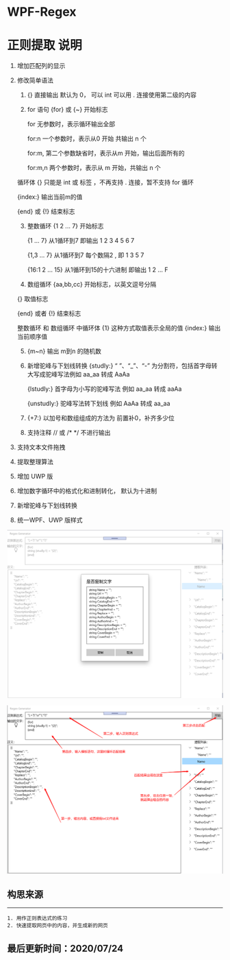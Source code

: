 # WPF-Regex
正则提取
说明
=======
    
1. 增加匹配列的显示

2. 修改简单语法

    1. {} 直接输出 默认为 0， 可以 int   可以用 . 连接使用第二级的内容
    2. for 语句
        {for} 或 {~} 开始标志 

        for 无参数时，表示循环输出全部

        for:n 一个参数时，表示从0 开始 共输出 n 个

        for:m, 第二个参数缺省时，表示从m 开始，输出后面所有的

        for:m,n 两个参数时，表示从 m 开始，共输出 n 个

    循环体 {} 只能是 int 或 标签 ，不再支持 . 连接，暂不支持 for 循环

    {index:} 输出当前m的值

    {end} 或 {!} 结束标志

    3. 整数循环
        {1 2 ... 7}  开始标志

        {1 ... 7}  从1循环到7 即输出 1 2 3 4 5 6 7

        {1,3 ... 7} 从1循环到7 每个数隔2 , 即 1 3 5 7

        {16:1 2 ... 15} 从1循环到15的十六进制 即输出 1 2 ... F
    
    4. 数组循环
        {aa,bb,cc} 开始标志，以英文逗号分隔
    

    {}           取值标志

    {end} 或者 {!} 结束标志
    
    整数循环 和 数组循环 中循环体 {1} 这种方式取值表示全局的值 {index:} 输出当前顺序值

    5. {m~n} 输出 m到n 的随机数
    
    6. 新增驼峰与下划线转换
        {studly:}    “ ”、“_”、“-” 为分割符，包括首字母转大写成驼峰写法例如 aa_aa 转成 AaAa

        {lstudly:}   首字母为小写的驼峰写法 例如 aa_aa 转成 aaAa
        
        {unstudly:}  驼峰写法转下划线 例如 AaAa 转成 aa_aa

    7. {+7:}  以加号和数组组成的方法为 前置补0，补齐多少位

    8. 支持注释 // 或 /* */ 不进行输出

4. 支持文本文件拖拽

5. 提取整理算法

6. 增加 UWP 版

7. 增加数字循环中的格式化和进制转化， 默认为十进制

8. 新增驼峰与下划线转换

9. 统一WPF、UWP 版样式

![](screen/1.png)

![](screen/2.png)

## 构思来源
-------

	1. 用作正则表达式的练习
	2. 快速提取网页中的内容，并生成新的网页
	
## 最后更新时间：2020/07/24